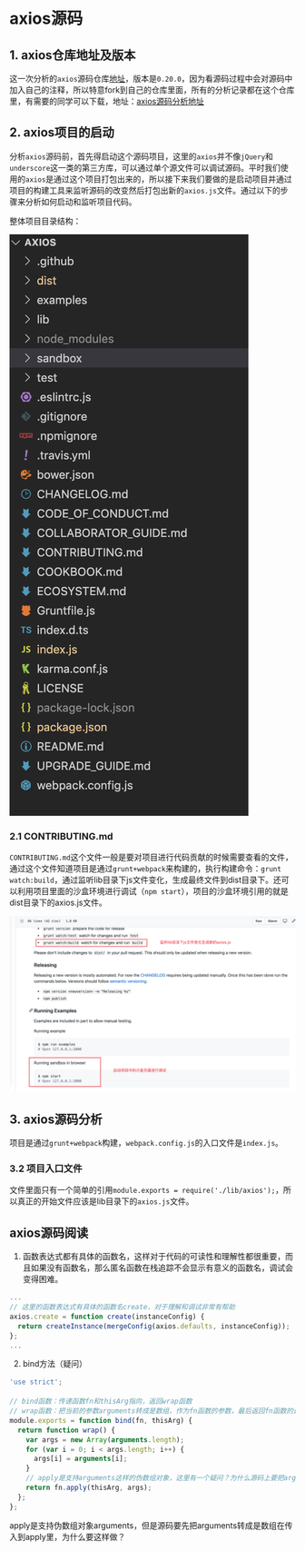 # axios源码

## 1. axios仓库地址及版本

这一次分析的`axios`源码仓库[地址](https://github.com/axios/axios)，版本是`0.20.0`，因为看源码过程中会对源码中加入自己的注释，所以特意fork到自己的仓库里面，所有的分析记录都在这个仓库里，有需要的同学可以下载，地址：[axios源码分析地址](https://github.com/TerryZwei/axios)



## 2. axios项目的启动

分析`axios`源码前，首先得启动这个源码项目，这里的`axios`并不像`jQuery`和`underscore`这一类的第三方库，可以通过单个源文件可以调试源码。平时我们使用的`axios`是通过这个项目打包出来的，所以接下来我们要做的是启动项目并通过项目的构建工具来监听源码的改变然后打包出新的`axios.js`文件。通过以下的步骤来分析如何启动和监听项目代码。

整体项目目录结构：

![目录结构](./img/image-20210707110236647.png)



### 2.1 CONTRIBUTING.md

`CONTRIBUTING.md`这个文件一般是要对项目进行代码贡献的时候需要查看的文件，通过这个文件知道项目是通过`grunt+webpack`来构建的，执行构建命令：`grunt watch:build`，通过监听lib目录下js文件变化，生成最终文件到dist目录下。还可以利用项目里面的沙盒环境进行调试（`npm start`），项目的沙盒环境引用的就是dist目录下的axios.js文件。

![](./img/02.png)

## 3. axios源码分析

项目是通过`grunt+webpack`构建，`webpack.config.js`的入口文件是`index.js`。



### 3.2 项目入口文件

文件里面只有一个简单的引用`module.exports = require('./lib/axios');`，所以真正的开始文件应该是lib目录下的`axios.js`文件。



## axios源码阅读

1. 函数表达式都有具体的函数名，这样对于代码的可读性和理解性都很重要，而且如果没有函数名，那么匿名函数在栈追踪不会显示有意义的函数名，调试会变得困难。

```js
...
// 这里的函数表达式有具体的函数名create，对于理解和调试非常有帮助
axios.create = function create(instanceConfig) {
  return createInstance(mergeConfig(axios.defaults, instanceConfig));
};
...
```

2. bind方法（疑问）

```js
'use strict';

// bind函数：传递函数fn和thisArg指向，返回wrap函数
// wrap函数：把当前的参数arguments转成是数组，作为fn函数的参数，最后返回fn函数的调用结果。
module.exports = function bind(fn, thisArg) {
  return function wrap() {
    var args = new Array(arguments.length);
    for (var i = 0; i < args.length; i++) {
      args[i] = arguments[i];
    }
    // apply是支持arguments这样的伪数组对象，这里有一个疑问？为什么源码上要把arguments转成是数组再调用apply？
    return fn.apply(thisArg, args);
  };
};

```

apply是支持伪数组对象arguments，但是源码要先把arguments转成是数组在传入到apply里，为什么要这样做？